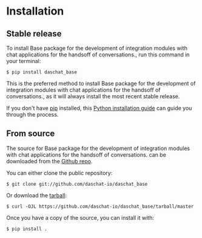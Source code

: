 # Installation

## Stable release

To install Base package for the development of integration modules with chat applications for the handsoff of conversations., run this command in your
terminal:

``` console
$ pip install daschat_base
```

This is the preferred method to install Base package for the development of integration modules with chat applications for the handsoff of conversations., as it will always install the most recent stable release.

If you don't have [pip][] installed, this [Python installation guide][]
can guide you through the process.

## From source

The source for Base package for the development of integration modules with chat applications for the handsoff of conversations. can be downloaded from
the [Github repo][].

You can either clone the public repository:

``` console
$ git clone git://github.com/daschat-io/daschat_base
```

Or download the [tarball][]:

``` console
$ curl -OJL https://github.com/daschat-io/daschat_base/tarball/master
```

Once you have a copy of the source, you can install it with:

``` console
$ pip install .
```

  [pip]: https://pip.pypa.io
  [Python installation guide]: http://docs.python-guide.org/en/latest/starting/installation/
  [Github repo]: https://github.com/%7B%7B%20cookiecutter.github_username%20%7D%7D/%7B%7B%20cookiecutter.project_slug%20%7D%7D
  [tarball]: https://github.com/%7B%7B%20cookiecutter.github_username%20%7D%7D/%7B%7B%20cookiecutter.project_slug%20%7D%7D/tarball/master
